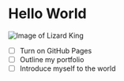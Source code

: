 # Hello World
![Image of Lizard King](https://github.com/MaximumJuice/skills-communicate-using-markdown/assets/93456651/992e5dd5-c855-44c1-859f-d2871e20ac79)
- [ ] Turn on GitHub Pages
- [ ] Outline my portfolio
- [ ] Introduce myself to the world
